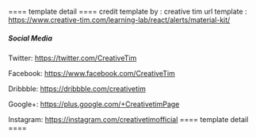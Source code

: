 ==== template detail ====
credit template by : creative tim 
url template : https://www.creative-tim.com/learning-lab/react/alerts/material-kit/
##### Social Media

Twitter: <https://twitter.com/CreativeTim>

Facebook: <https://www.facebook.com/CreativeTim>

Dribbble: <https://dribbble.com/creativetim>

Google+: <https://plus.google.com/+CreativetimPage>

Instagram: <https://instagram.com/creativetimofficial>
==== template detail ====
